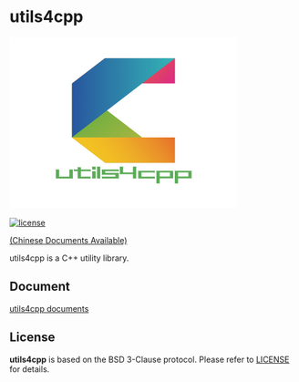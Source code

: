# utils4cpp

![avatar](./doc/logo/utils4cpp.png)

[![license](https://img.shields.io/badge/license-BSD%203--Clause-blue)](LICENSE)

[(Chinese Documents Available)](README.md)

utils4cpp is a C++ utility library.

## Document

[utils4cpp documents](http://shaoguangwu.github.io/utils4cpp/doc/html/index.html)

## License

**utils4cpp** is based on the BSD 3-Clause protocol. Please refer to [LICENSE](LICENSE) for details.
